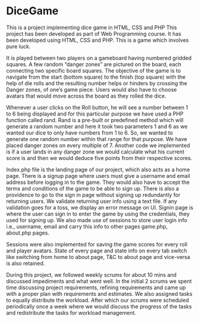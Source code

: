 # DiceGame
This is a project implementing dice game in HTML, CSS and PHP
This project has been developed as part of Web Programming course. It has been developed using HTML, CSS and PHP. This is a game which involves pure luck. 

It is played between two players on a gameboard having numbered gridded squares.  A few random “danger zones” are pictured on the board, each connecting two specific board squares. The objective of the game is to navigate from the start (bottom square) to the finish (top square) with the help of die rolls and the resulting number helps or hinders by crossing the Danger zones, of one’s game piece. Users would also have to choose avatars that would move across the board as they rolled the dice. 

Whenever a user clicks on the Roll button, he will see a number between 1 to 6 being displayed and for this particular purpose we have used a PHP function called rand. Rand is a pre-built or predefined method which will generate a random number and here it took two parameters 1 and 6 as we wanted our dice to only have numbers from 1 to 6. So, we wanted to generate one random number within that range for that purpose. We have placed danger zones on every multiple of 7. Another code we implemented is if a user lands in any danger zone we would calculate what his current score is and then we would deduce five points from their respective scores. 

Index.php file is the landing page of our project, which also acts as a home page. There is a signup page where users must give a username and email address before logging in to the game. They would also have to accept the terms and conditions of the game to be able to sign up. There is also a providence to go to the sign in page without signing up redundantly for returning users. We validate returning user info using a text file. If any validation goes for a toss, we display an error message on UI. Signin page is where the user can sign in to enter the game by using the credentials, they used for signing up. We also made use of sessions to store user login info i.e., username, email and carry this info to other pages game.php, about.php pages. 

Sessions were also implemented for saving the game scores for every roll and player avatars. State of every page and state info on every tab switch like switching from home to about page, T&C to about page and vice-versa is also retained. 

During this project, we followed weekly scrums for about 10 mins and discussed impediments and what went well. In the initial 2 scrums we spent time discussing project requirements, refining requirements and came up with a proper plan with requirements and estimates. We also assigned tasks to equally distribute the workload. After which our scrums were scheduled periodically once a week where we would discuss the progress of the tasks and redistribute the tasks for workload management.
